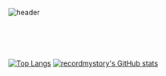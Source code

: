 
![header](https://capsule-render.vercel.app/api?type=wave&color=auto&height=200&section=header&text=recordmystory&fontSize=90)
</br>
</br>
</br>
</br>
</br>
</br>
[![Top Langs](https://github-readme-stats.vercel.app/api/top-langs/?username=recordmystory&langs_count=10&layout=compact)]()
[![recordmystory's GitHub stats](https://github-readme-stats.vercel.app/api?username=recordmystory)]()
